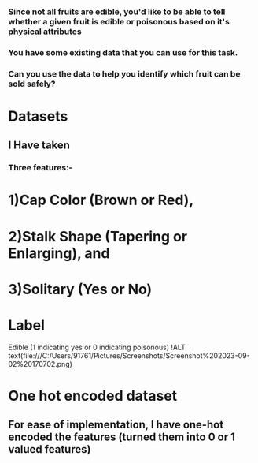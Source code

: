 

 ### Since not all fruits are edible, you'd like to be able to tell whether a given fruit is edible or poisonous based on it's physical attributes
### You have some existing data that you can use for this task.
### Can you use the data to help you identify which fruit can be sold safely?

# Datasets
## I Have taken 
### Three features:-
# 1)Cap Color (Brown or Red),

# 2)Stalk Shape (Tapering  or Enlarging), and

# 3)Solitary (Yes or No)

# Label
Edible (1 indicating yes or 0 indicating poisonous)
!ALT text(file:///C:/Users/91761/Pictures/Screenshots/Screenshot%202023-09-02%20170702.png)
# One hot encoded dataset
## For ease of implementation, I have one-hot encoded the features (turned them into 0 or 1 valued features)
